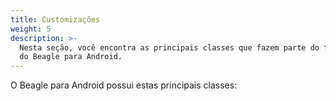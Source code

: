 ```yaml
---
title: Customizações
weight: 5
description: >-
  Nesta seção, você encontra as principais classes que fazem parte do framework
  do Beagle para Android.
---
```


O Beagle para Android possui estas principais classes: